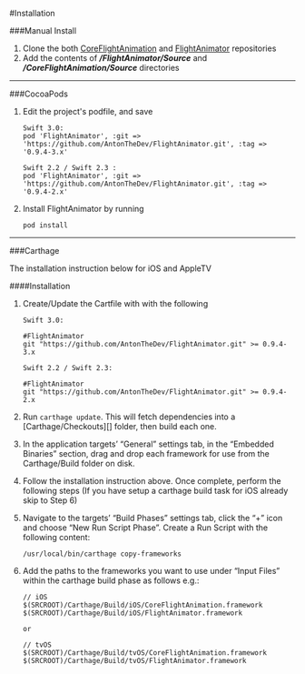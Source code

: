 #Installation

###Manual Install

1. Clone the both [CoreFlightAnimation](https://github.com/AntonTheDev/CoreFlightAnimation.git) and [FlightAnimator](https://github.com/AntonTheDev/FlightAnimator.git) repositories 
2. Add the contents of ***/FlightAnimator/Source*** and  ***/CoreFlightAnimation/Source*** directories


****
###CocoaPods

1. Edit the project's podfile, and save

	```
	Swift 3.0: 
    pod 'FlightAnimator', :git => 'https://github.com/AntonTheDev/FlightAnimator.git', :tag => '0.9.4-3.x'

	Swift 2.2 / Swift 2.3 : 
    pod 'FlightAnimator', :git => 'https://github.com/AntonTheDev/FlightAnimator.git', :tag => '0.9.4-2.x'
	```
2. Install FlightAnimator by running

    ```
    pod install
    ```
**** 
###Carthage

The installation instruction below for iOS and AppleTV

####Installation

1. Create/Update the Cartfile with with the following
	
	```
	Swift 3.0:
	
	#FlightAnimator
	git "https://github.com/AntonTheDev/FlightAnimator.git" >= 0.9.4-3.x

	Swift 2.2 / Swift 2.3:
	
	#FlightAnimator
	git "https://github.com/AntonTheDev/FlightAnimator.git" >= 0.9.4-2.x
	```
2. Run `carthage update`. This will fetch dependencies into a [Carthage/Checkouts][] folder, then build each one.
3. In the application targets’ “General” settings tab, in the “Embedded Binaries” section, drag and drop each framework for use from the Carthage/Build folder on disk.
4. Follow the installation instruction above. Once complete, perform the following steps
(If you have setup a carthage build task for iOS already skip to Step 6) 
5. Navigate to the targets’ “Build Phases” settings tab, click the “+” icon and choose “New Run Script Phase”. Create a Run Script with the following content:

  	```
  	/usr/local/bin/carthage copy-frameworks
  	```
  	
6. Add the paths to the frameworks you want to use under “Input Files” within the carthage build phase as follows e.g.:

	```
	// iOS
	$(SRCROOT)/Carthage/Build/iOS/CoreFlightAnimation.framework
 	$(SRCROOT)/Carthage/Build/iOS/FlightAnimator.framework
  	
  	or
  	
  	// tvOS
  	$(SRCROOT)/Carthage/Build/tvOS/CoreFlightAnimation.framework
  	$(SRCROOT)/Carthage/Build/tvOS/FlightAnimator.framework
  	```